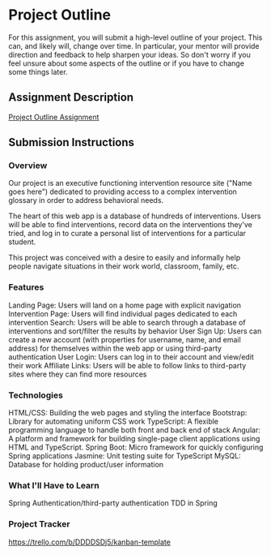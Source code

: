 # Project Outline
For this assignment, you will submit a high-level outline of your project. This can, and likely will, change over time. 
In particular, your mentor will provide direction and feedback to help sharpen your ideas. 
So don't worry if you feel unsure about some aspects of the outline or if you have to change some things later.

## Assignment Description
[Project Outline Assignment](https://education.launchcode.org/liftoff/modules/assignments/project-outline)

## Submission Instructions

### Overview
Our project is an executive functioning intervention resource site ("Name goes here") dedicated to providing 
access to a complex intervention glossary in order to address behavioral needs. 

The heart of this web app is a database of hundreds of interventions. Users will be able to find interventions,
record data on the interventions they've tried, and log in to curate a personal list of interventions for a particular student.

This project was conceived with a desire to easily and informally help people navigate situations in their work world,
classroom, family, etc.
### Features

Landing Page: Users will land on a home page with explicit navigation
Intervention Page: Users will find individual pages dedicated to each intervention
Search: Users will be able to search through a database of interventions and sort/filter the results by behavior
User Sign Up: Users can create a new account (with properties for username, name, and email address) for themselves within 
the web app or using third-party authentication
User Login: Users can log in to their account and view/edit their work
Affiliate Links: Users will be able to follow links to third-party sites where they can find more resources


### Technologies

HTML/CSS: Building the web pages and styling the interface
Bootstrap: Library for automating uniform CSS work
TypeScript: A flexible programming language to handle both front and back end of stack
Angular: A platform and framework for building single-page client applications using HTML and TypeScript.
Spring Boot: Micro framework for quickly configuring Spring applications
Jasmine: Unit testing suite for TypeScript
MySQL: Database for holding product/user information

### What I'll Have to Learn

Spring Authentication/third-party authentication
TDD in Spring

### Project Tracker
https://trello.com/b/DDDDSDj5/kanban-template
